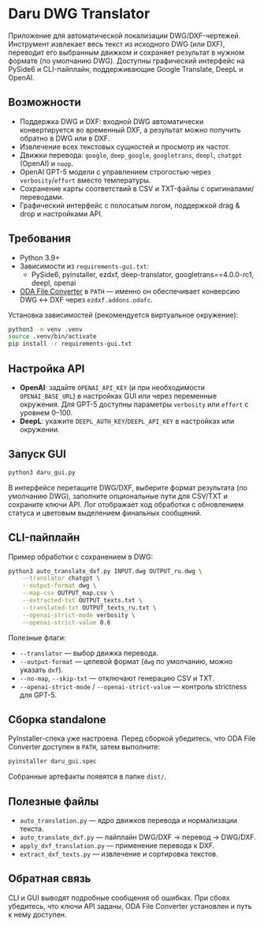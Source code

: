 # Daru DWG Translator

Приложение для автоматической локализации DWG/DXF-чертежей. Инструмент извлекает весь текст из исходного DWG (или DXF), переводит его выбранным движком и сохраняет результат в нужном формате (по умолчанию DWG). Доступны графический интерфейс на PySide6 и CLI-пайплайн, поддерживающие Google Translate, DeepL и OpenAI.

## Возможности

- Поддержка DWG и DXF: входной DWG автоматически конвертируется во временный DXF, а результат можно получить обратно в DWG или в DXF.
- Извлечение всех текстовых сущностей и просмотр их частот.
- Движки перевода: `google`, `deep_google`, `googletrans`, `deepl`, `chatgpt` (OpenAI) и `noop`.
- OpenAI GPT-5 модели с управлением строгостью через `verbosity`/`effort` вместо температуры.
- Сохранение карты соответствий в CSV и TXT-файлы с оригиналами/переводами.
- Графический интерфейс с полосатым логом, поддержкой drag & drop и настройками API.

## Требования

- Python 3.9+
- Зависимости из `requirements-gui.txt`:
  - PySide6, pyinstaller, ezdxf, deep-translator, googletrans==4.0.0-rc1, deepl, openai
- [ODA File Converter](https://www.opendesign.com/guestfiles/oda_file_converter) в `PATH` — именно он обеспечивает конверсию DWG ↔ DXF через `ezdxf.addons.odafc`.

Установка зависимостей (рекомендуется виртуальное окружение):

```bash
python3 -m venv .venv
source .venv/bin/activate
pip install -r requirements-gui.txt
```

## Настройка API

- **OpenAI**: задайте `OPENAI_API_KEY` (и при необходимости `OPENAI_BASE_URL`) в настройках GUI или через переменные окружения. Для GPT-5 доступны параметры `verbosity` или `effort` с уровнем 0–100.
- **DeepL**: укажите `DEEPL_AUTH_KEY`/`DEEPL_API_KEY` в настройках или окружении.

## Запуск GUI

```bash
python3 daru_gui.py
```

В интерфейсе перетащите DWG/DXF, выберите формат результата (по умолчанию DWG), заполните опциональные пути для CSV/TXT и сохраните ключи API. Лог отображает ход обработки с обновлением статуса и цветовым выделением финальных сообщений.

## CLI-пайплайн

Пример обработки с сохранением в DWG:

```bash
python3 auto_translate_dxf.py INPUT.dwg OUTPUT_ru.dwg \
    --translator chatgpt \
    --output-format dwg \
    --map-csv OUTPUT_map.csv \
    --extracted-txt OUTPUT_texts.txt \
    --translated-txt OUTPUT_texts_ru.txt \
    --openai-strict-mode verbosity \
    --openai-strict-value 0.6
```

Полезные флаги:

- `--translator` — выбор движка перевода.
- `--output-format` — целевой формат (`dwg` по умолчанию, можно указать `dxf`).
- `--no-map`, `--skip-txt` — отключают генерацию CSV и TXT.
- `--openai-strict-mode` / `--openai-strict-value` — контроль strictness для GPT-5.

## Сборка standalone

PyInstaller-спека уже настроена. Перед сборкой убедитесь, что ODA File Converter доступен в `PATH`, затем выполните:

```bash
pyinstaller daru_gui.spec
```

Собранные артефакты появятся в папке `dist/`.

## Полезные файлы

- `auto_translation.py` — ядро движков перевода и нормализации текста.
- `auto_translate_dxf.py` — пайплайн DWG/DXF → перевод → DWG/DXF.
- `apply_dxf_translation.py` — применение перевода к DXF.
- `extract_dxf_texts.py` — извлечение и сортировка текстов.

## Обратная связь

CLI и GUI выводят подробные сообщения об ошибках. При сбоях убедитесь, что ключи API заданы, ODA File Converter установлен и путь к нему доступен.
